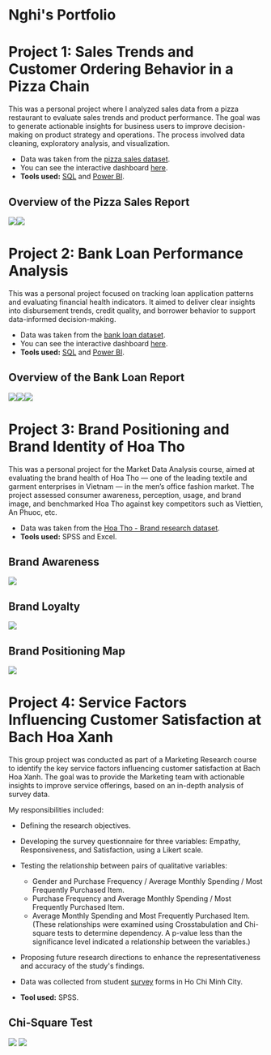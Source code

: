 # Nghi's Portfolio

# Project 1: Sales Trends and Customer Ordering Behavior in a Pizza Chain

This was a personal project where I analyzed sales data from a pizza restaurant to evaluate sales trends and product performance. The goal was to generate actionable insights for business users to improve decision-making on product strategy and operations. The process involved data cleaning, exploratory analysis, and visualization.

* Data was taken from the [pizza sales dataset](https://ntlink.co/pizza-sales-dataset).
* You can see the interactive dashboard [here](https://ntlink.co/pizza-sales-report).
* **Tools used:** [SQL](https://github.com/nghihuynhpt/Nghi-s_portfolio/blob/main/Pizza%20Sales%20Analysis.sql) and [Power BI](https://github.com/nghihuynhpt/Nghi-s_portfolio/blob/main/Pizza%20Sales%20Project.pbix).

## Overview of the Pizza Sales Report
![](Images/Pizza%20Sales%20Project-1.jpg)![](Images/Pizza%20Sales%20Project-2.jpg)

# Project 2: Bank Loan Performance Analysis

This was a personal project focused on tracking loan application patterns and evaluating financial health indicators. It aimed to deliver clear insights into disbursement trends, credit quality, and borrower behavior to support data-informed decision-making.

* Data was taken from the [bank loan dataset](https://ntlink.co/financial-loan-dataset).
* You can see the interactive dashboard [here](https://ntlink.co/bank-loan-report).
* **Tools used:** [SQL](https://github.com/nghihuynhpt/Nghi-s_portfolio/blob/main/Bank%20Loan%20Analysis.sql) and [Power BI](https://github.com/nghihuynhpt/Nghi-s_portfolio/blob/main/Bank%20Loan.pbix).

## Overview of the Bank Loan Report
![](Images/Bank%20Loan-1.jpg)![](Images/Bank%20Loan-2.jpg)![](Images/Bank%20Loan-3.jpg)

# Project 3: Brand Positioning and Brand Identity of Hoa Tho

This was a personal project for the Market Data Analysis course, aimed at evaluating the brand health of Hoa Tho — one of the leading textile and garment enterprises in Vietnam — in the men’s office fashion market. The project assessed consumer awareness, perception, usage, and brand image, and benchmarked Hoa Tho against key competitors such as Viettien, An Phuoc, etc.

* Data was taken from the [Hoa Tho - Brand research dataset](https://ntlink.co/Hoa-Tho-Brand-research-dataset).
* **Tools used:** SPSS and Excel.

## Brand Awareness
![](Images/NhanbietTH.jpg)

## Brand Loyalty
![](Images/TrungthanhTH.jpg)

## Brand Positioning Map
![](Images/Bandodinhvi.jpg)


# Project 4: Service Factors Influencing Customer Satisfaction at Bach Hoa Xanh

This group project was conducted as part of a Marketing Research course to identify the key service factors influencing customer satisfaction at Bach Hoa Xanh. The goal was to provide the Marketing team with actionable insights to improve service offerings, based on an in-depth analysis of survey data.

My responsibilities included:
* Defining the research objectives.
* Developing the survey questionnaire for three variables: Empathy, Responsiveness, and Satisfaction, using a Likert scale.
* Testing the relationship between pairs of qualitative variables:
  * Gender and Purchase Frequency / Average Monthly Spending / Most Frequently Purchased Item.
  * Purchase Frequency and Average Monthly Spending / Most Frequently Purchased Item.
  * Average Monthly Spending and Most Frequently Purchased Item.
(These relationships were examined using Crosstabulation and Chi-square tests to determine dependency. A p-value less than the significance level indicated a relationship between the variables.)
* Proposing future research directions to enhance the representativeness and accuracy of the study's findings.

* Data was collected from student [survey](https://ntlink.co/BHX-survey) forms in Ho Chi Minh City.
* **Tool used:** SPSS.

## Chi-Square Test
![](Images/KDChiBP_1.png)
![](Images/KDChiBP_2.png)
